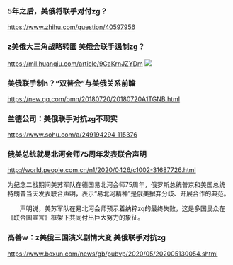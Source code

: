 ### 5年之后，美俄将联手对付zg？
https://www.zhihu.com/question/40597956

### z美俄大三角战略转圜 美俄会联手遏制zg？
https://mil.huanqiu.com/article/9CaKrnJZYDm
![](https://himg2.huanqiucdn.cn/attachment2010/2017/0123/08/52/20170123085238571.jpg)

### 美俄联手制h？“双普会”与美俄关系前瞻
https://new.qq.com/omn/20180720/20180720A1TGNB.html

### 兰德公司：美俄联手对抗zg不现实
https://www.sohu.com/a/249194294_115376

### 俄美总统就易北河会师75周年发表联合声明
http://world.people.com.cn/n1/2020/0426/c1002-31687726.html

为纪念二战期间美苏军队在德国易北河会师75周年，俄罗斯总统普京和美国总统特朗普当天发表联合声明，表示“易北河精神”是俄美摒弃分歧、开展合作的典范。

　　声明说，美苏军队在易北河会师预示着纳粹zq的最终失败，这是多国民众在《联合国宣言》框架下共同付出巨大努力的象征。

### 高善w：z美俄三国演义剧情大变 美俄联手对抗zg
https://www.boxun.com/news/gb/pubvp/2020/05/202005130054.shtml
